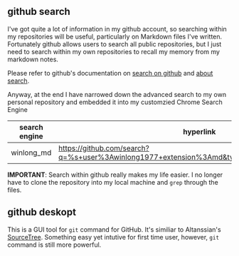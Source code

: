 




## github search
I've got quite a lot of information in my github account, so searching within my repositories will be useful, particularly on Markdown files I've written.  Fortunately github allows users to search all public repositories, but I just need to search within my own repositories to recall my memory from my markdown notes.

Please refer to github's documentation on [search on github](https://docs.github.com/en/github/searching-for-information-on-github/searching-on-github) and [about search](https://docs.github.com/en/github/searching-for-information-on-github/searching-on-github).

Anyway, at the end I have narrowed down the advanced search to my own personal repository and embedded it into my customzied Chrome Search Engine

search engine | hyperlink
--------------|---------------------------
winlong_md    | https://github.com/search?q=%s+user%3Awinlong1977+extension%3Amd&type=Code&ref=advsearch&l=&l= 

**IMPORTANT**: Search within github really makes my life easier.  I no longer have to clone the repository into my local machine and `grep` through the files.

## github deskopt
This is a GUI tool for `git` command for GitHub.  It's similiar to Altanssian's [SourceTree](https://www.sourcetreeapp.com/).  Something easy yet intutive for first time user, however, `git` command is still more powerful.
